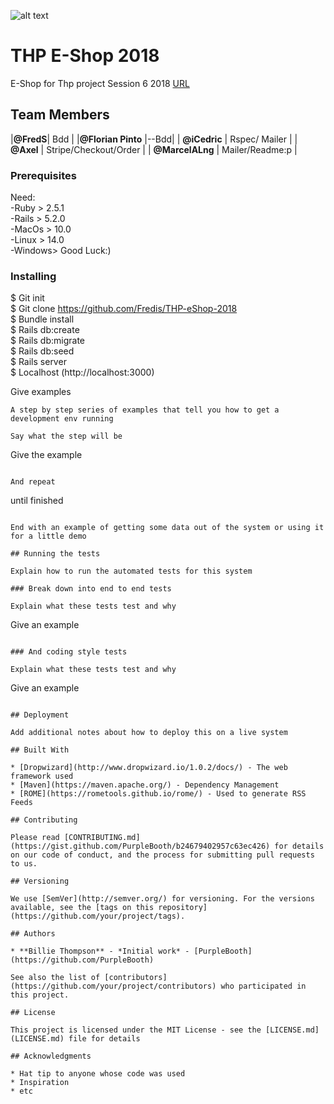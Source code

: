 ![alt text](http://image.noelshack.com/fichiers/2018/48/4/1543502890-pick-your-cat-logo.png "Logo ") 

# THP E-Shop 2018

E-Shop for Thp project Session 6 2018
[URL](https://www.URL_en_attente.com)


## Team  Members

|**@FredS**| Bdd |
|**@Florian Pinto**	|--Bdd|
| **@iCedric**			| Rspec/ Mailer |
| **@Axel**				| Stripe/Checkout/Order |
| **@MarcelALng**	| Mailer/Readme:p |

### Prerequisites

Need: <br>
-Ruby 	> 2.5.1 <br>
-Rails 	> 5.2.0	<br>
-MacOs	> 10.0	<br>
-Linux	> 14.0	<br>
-Windows> Good Luck:)<br>



### Installing

$	Git init <br>
$	Git clone https://github.com/Fredis/THP-eShop-2018 <br>
$	Bundle install <br>
$	Rails db:create<br>
$	Rails db:migrate<br>
$	Rails db:seed<br>
$	Rails server <br>
$	Localhost (http://localhost:3000)

Give examples
```
A step by step series of examples that tell you how to get a development env running

Say what the step will be

```
Give the example
```

And repeat

```
until finished
```

End with an example of getting some data out of the system or using it for a little demo

## Running the tests

Explain how to run the automated tests for this system

### Break down into end to end tests

Explain what these tests test and why

```
Give an example
```

### And coding style tests

Explain what these tests test and why

```
Give an example
```

## Deployment

Add additional notes about how to deploy this on a live system

## Built With

* [Dropwizard](http://www.dropwizard.io/1.0.2/docs/) - The web framework used
* [Maven](https://maven.apache.org/) - Dependency Management
* [ROME](https://rometools.github.io/rome/) - Used to generate RSS Feeds

## Contributing

Please read [CONTRIBUTING.md](https://gist.github.com/PurpleBooth/b24679402957c63ec426) for details on our code of conduct, and the process for submitting pull requests to us.

## Versioning

We use [SemVer](http://semver.org/) for versioning. For the versions available, see the [tags on this repository](https://github.com/your/project/tags). 

## Authors

* **Billie Thompson** - *Initial work* - [PurpleBooth](https://github.com/PurpleBooth)

See also the list of [contributors](https://github.com/your/project/contributors) who participated in this project.

## License

This project is licensed under the MIT License - see the [LICENSE.md](LICENSE.md) file for details

## Acknowledgments

* Hat tip to anyone whose code was used
* Inspiration
* etc
